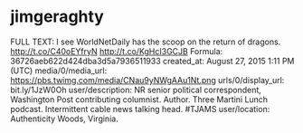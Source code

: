 # jimgeraghty

FULL TEXT: I see WorldNetDaily has the scoop on the return of dragons. http://t.co/C40oEYfryN http://t.co/KgHcI3GCJB
Formula: 36726aeb622d424dba3d5a7936511933
created_at: August 27, 2015 1:11 PM (UTC)
media/0/media_url: https://pbs.twimg.com/media/CNau9yNWgAAu1Nt.png
urls/0/display_url: bit.ly/1JzW0Oh
user/description: NR senior political correspondent, Washington Post contributing columnist. Author. Three Martini Lunch podcast. Intermittent cable news talking head. #TJAMS
user/location: Authenticity Woods, Virginia.